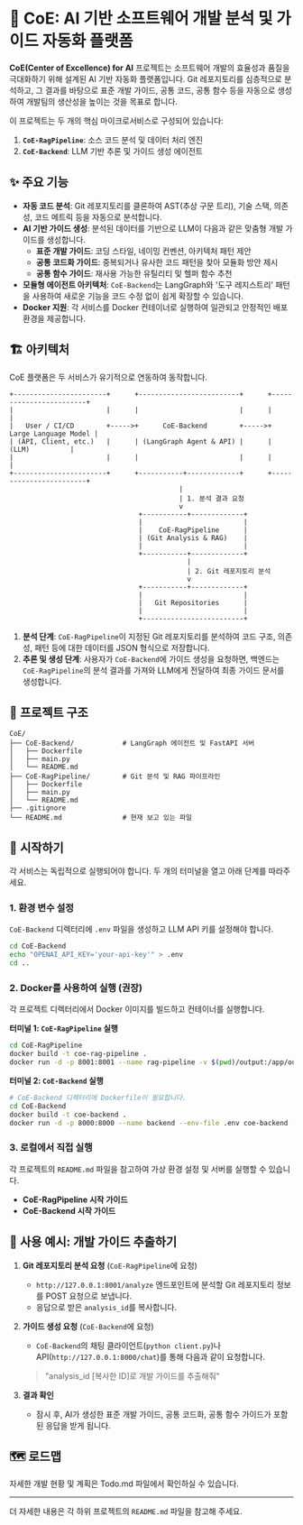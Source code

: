 # 🤖 CoE: AI 기반 소프트웨어 개발 분석 및 가이드 자동화 플랫폼

**CoE(Center of Excellence) for AI** 프로젝트는 소프트웨어 개발의 효율성과 품질을 극대화하기 위해 설계된 AI 기반 자동화 플랫폼입니다. Git 레포지토리를 심층적으로 분석하고, 그 결과를 바탕으로 표준 개발 가이드, 공통 코드, 공통 함수 등을 자동으로 생성하여 개발팀의 생산성을 높이는 것을 목표로 합니다.

이 프로젝트는 두 개의 핵심 마이크로서비스로 구성되어 있습니다:

1.  **`CoE-RagPipeline`**: 소스 코드 분석 및 데이터 처리 엔진
2.  **`CoE-Backend`**: LLM 기반 추론 및 가이드 생성 에이전트

## ✨ 주요 기능

- **자동 코드 분석**: Git 레포지토리를 클론하여 AST(추상 구문 트리), 기술 스택, 의존성, 코드 메트릭 등을 자동으로 분석합니다.
- **AI 기반 가이드 생성**: 분석된 데이터를 기반으로 LLM이 다음과 같은 맞춤형 개발 가이드를 생성합니다.
  - **표준 개발 가이드**: 코딩 스타일, 네이밍 컨벤션, 아키텍처 패턴 제안
  - **공통 코드화 가이드**: 중복되거나 유사한 코드 패턴을 찾아 모듈화 방안 제시
  - **공통 함수 가이드**: 재사용 가능한 유틸리티 및 헬퍼 함수 추천
- **모듈형 에이전트 아키텍처**: `CoE-Backend`는 LangGraph와 '도구 레지스트리' 패턴을 사용하여 새로운 기능을 코드 수정 없이 쉽게 확장할 수 있습니다.
- **Docker 지원**: 각 서비스를 Docker 컨테이너로 실행하여 일관되고 안정적인 배포 환경을 제공합니다.

## 🏗️ 아키텍처

CoE 플랫폼은 두 서비스가 유기적으로 연동하여 동작합니다.

```
+-----------------------+      +-------------------------+      +------------------------+
|                       |      |                         |      |                        |
|   User / CI/CD        +----->+      CoE-Backend        +----->+   Large Language Model |
| (API, Client, etc.)   |      | (LangGraph Agent & API) |      |         (LLM)          |
|                       |      |                         |      |                        |
+-----------------------+      +-----------+-------------+      +------------------------+
                                          |
                                          | 1. 분석 결과 요청
                                          v
                                +-----------+-------------+
                                |                         |
                                |    CoE-RagPipeline      |
                                | (Git Analysis & RAG)    |
                                |                         |
                                +-----------+-------------+
                                            |
                                            | 2. Git 레포지토리 분석
                                            v
                                +-----------+-------------+
                                |                         |
                                |   Git Repositories      |
                                |                         |
                                +-------------------------+
```

1.  **분석 단계**: `CoE-RagPipeline`이 지정된 Git 레포지토리를 분석하여 코드 구조, 의존성, 패턴 등에 대한 데이터를 JSON 형식으로 저장합니다.
2.  **추론 및 생성 단계**: 사용자가 `CoE-Backend`에 가이드 생성을 요청하면, 백엔드는 `CoE-RagPipeline`의 분석 결과를 가져와 LLM에게 전달하여 최종 가이드 문서를 생성합니다.

## 📂 프로젝트 구조

```
CoE/
├── CoE-Backend/            # LangGraph 에이전트 및 FastAPI 서버
│   ├── Dockerfile
│   ├── main.py
│   └── README.md
├── CoE-RagPipeline/        # Git 분석 및 RAG 파이프라인
│   ├── Dockerfile
│   ├── main.py
│   └── README.md
├── .gitignore
└── README.md               # 현재 보고 있는 파일
```

## 🚀 시작하기

각 서비스는 독립적으로 실행되어야 합니다. 두 개의 터미널을 열고 아래 단계를 따라주세요.

### 1. 환경 변수 설정

`CoE-Backend` 디렉터리에 `.env` 파일을 생성하고 LLM API 키를 설정해야 합니다.

```bash
cd CoE-Backend
echo "OPENAI_API_KEY='your-api-key'" > .env
cd ..
```

### 2. Docker를 사용하여 실행 (권장)

각 프로젝트 디렉터리에서 Docker 이미지를 빌드하고 컨테이너를 실행합니다.

**터미널 1: `CoE-RagPipeline` 실행**
```bash
cd CoE-RagPipeline
docker build -t coe-rag-pipeline .
docker run -d -p 8001:8001 --name rag-pipeline -v $(pwd)/output:/app/output coe-rag-pipeline
```

**터미널 2: `CoE-Backend` 실행**
```bash
# CoE-Backend 디렉터리에 Dockerfile이 필요합니다.
cd CoE-Backend
docker build -t coe-backend .
docker run -d -p 8000:8000 --name backend --env-file .env coe-backend
```

### 3. 로컬에서 직접 실행

각 프로젝트의 `README.md` 파일을 참고하여 가상 환경 설정 및 서버를 실행할 수 있습니다.

- **CoE-RagPipeline 시작 가이드**
- **CoE-Backend 시작 가이드**

## 📖 사용 예시: 개발 가이드 추출하기

1.  **Git 레포지토리 분석 요청** (`CoE-RagPipeline`에 요청)
    - `http://127.0.0.1:8001/analyze` 엔드포인트에 분석할 Git 레포지토리 정보를 POST 요청으로 보냅니다.
    - 응답으로 받은 `analysis_id`를 복사합니다.

2.  **가이드 생성 요청** (`CoE-Backend`에 요청)
    - `CoE-Backend`의 채팅 클라이언트(`python client.py`)나 API(`http://127.0.0.1:8000/chat`)를 통해 다음과 같이 요청합니다.
    > "analysis_id [복사한 ID]로 개발 가이드를 추출해줘"

3.  **결과 확인**
    - 잠시 후, AI가 생성한 표준 개발 가이드, 공통 코드화, 공통 함수 가이드가 포함된 응답을 받게 됩니다.

## 🗺️ 로드맵

자세한 개발 현황 및 계획은 Todo.md 파일에서 확인하실 수 있습니다.

---

더 자세한 내용은 각 하위 프로젝트의 `README.md` 파일을 참고해 주세요.